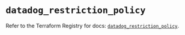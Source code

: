 # `datadog_restriction_policy`

Refer to the Terraform Registry for docs: [`datadog_restriction_policy`](https://registry.terraform.io/providers/datadog/datadog/3.48.0/docs/resources/restriction_policy).
